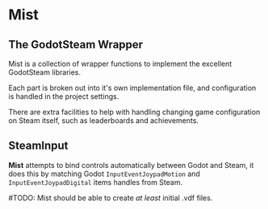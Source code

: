 # Mist
## The GodotSteam Wrapper

Mist is a collection of wrapper functions to implement the excellent GodotSteam libraries.

Each part is broken out into it's own implementation file, and configuration is handled in the project settings.

There are extra facilities to help with handling changing game configuration on Steam itself, such as leaderboards and achievements.

## SteamInput
**Mist** attempts to bind controls automatically between Godot and Steam, it does this by matching Godot `InputEventJoypadMotion` and `InputEventJoypadDigital` items handles from Steam.

#TODO: Mist should be able to create *at least* initial .vdf files.

